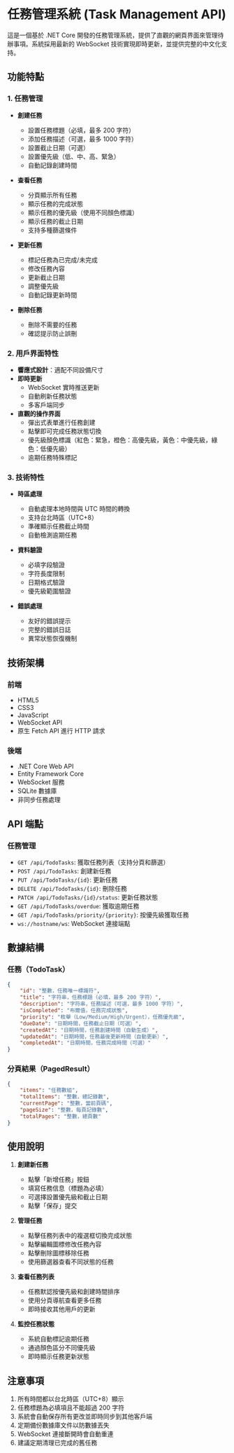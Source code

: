 # 任務管理系統 (Task Management API)

這是一個基於 .NET Core 開發的任務管理系統，提供了直觀的網頁界面來管理待辦事項。系統採用最新的 WebSocket 技術實現即時更新，並提供完整的中文化支持。

## 功能特點

### 1. 任務管理
- **創建任務**
  - 設置任務標題（必填，最多 200 字符）
  - 添加任務描述（可選，最多 1000 字符）
  - 設置截止日期（可選）
  - 設置優先級（低、中、高、緊急）
  - 自動記錄創建時間

- **查看任務**
  - 分頁顯示所有任務
  - 顯示任務的完成狀態
  - 顯示任務的優先級（使用不同顏色標識）
  - 顯示任務的截止日期
  - 支持多種篩選條件

- **更新任務**
  - 標記任務為已完成/未完成
  - 修改任務內容
  - 更新截止日期
  - 調整優先級
  - 自動記錄更新時間

- **刪除任務**
  - 刪除不需要的任務
  - 確認提示防止誤刪

### 2. 用戶界面特性
- **響應式設計**：適配不同設備尺寸
- **即時更新**
  - WebSocket 實時推送更新
  - 自動刷新任務狀態
  - 多客戶端同步
- **直觀的操作界面**
  - 彈出式表單進行任務創建
  - 點擊即可完成任務狀態切換
  - 優先級顏色標識（紅色：緊急，橙色：高優先級，黃色：中優先級，綠色：低優先級）
  - 逾期任務特殊標記

### 3. 技術特性
- **時區處理**
  - 自動處理本地時間與 UTC 時間的轉換
  - 支持台北時區（UTC+8）
  - 準確顯示任務截止時間
  - 自動檢測逾期任務

- **資料驗證**
  - 必填字段驗證
  - 字符長度限制
  - 日期格式驗證
  - 優先級範圍驗證

- **錯誤處理**
  - 友好的錯誤提示
  - 完整的錯誤日誌
  - 異常狀態恢復機制

## 技術架構

### 前端
- HTML5
- CSS3
- JavaScript
- WebSocket API
- 原生 Fetch API 進行 HTTP 請求

### 後端
- .NET Core Web API
- Entity Framework Core
- WebSocket 服務
- SQLite 數據庫
- 非同步任務處理

## API 端點

### 任務管理
- `GET /api/TodoTasks`: 獲取任務列表（支持分頁和篩選）
- `POST /api/TodoTasks`: 創建新任務
- `PUT /api/TodoTasks/{id}`: 更新任務
- `DELETE /api/TodoTasks/{id}`: 刪除任務
- `PATCH /api/TodoTasks/{id}/status`: 更新任務狀態
- `GET /api/TodoTasks/overdue`: 獲取逾期任務
- `GET /api/TodoTasks/priority/{priority}`: 按優先級獲取任務
- `ws://hostname/ws`: WebSocket 連接端點

## 數據結構

### 任務（TodoTask）
```json
{
    "id": "整數，任務唯一標識符",
    "title": "字符串，任務標題（必填，最多 200 字符）",
    "description": "字符串，任務描述（可選，最多 1000 字符）",
    "isCompleted": "布爾值，任務完成狀態",
    "priority": "枚舉（Low/Medium/High/Urgent），任務優先級",
    "dueDate": "日期時間，任務截止日期（可選）",
    "createdAt": "日期時間，任務創建時間（自動生成）",
    "updatedAt": "日期時間，任務最後更新時間（自動更新）",
    "completedAt": "日期時間，任務完成時間（可選）"
}
```

### 分頁結果（PagedResult）
```json
{
    "items": "任務數組",
    "totalItems": "整數，總記錄數",
    "currentPage": "整數，當前頁碼",
    "pageSize": "整數，每頁記錄數",
    "totalPages": "整數，總頁數"
}
```

## 使用說明

1. **創建新任務**
   - 點擊「新增任務」按鈕
   - 填寫任務信息（標題為必填）
   - 可選擇設置優先級和截止日期
   - 點擊「保存」提交

2. **管理任務**
   - 點擊任務列表中的複選框切換完成狀態
   - 點擊編輯圖標修改任務內容
   - 點擊刪除圖標移除任務
   - 使用篩選器查看不同狀態的任務

3. **查看任務列表**
   - 任務默認按優先級和創建時間排序
   - 使用分頁導航查看更多任務
   - 即時接收其他用戶的更新

4. **監控任務狀態**
   - 系統自動標記逾期任務
   - 通過顏色區分不同優先級
   - 即時顯示任務更新狀態

## 注意事項

1. 所有時間都以台北時區（UTC+8）顯示
2. 任務標題為必填項且不能超過 200 字符
3. 系統會自動保存所有更改並即時同步到其他客戶端
4. 定期備份數據庫文件以防數據丟失
5. WebSocket 連接斷開時會自動重連
6. 建議定期清理已完成的舊任務
